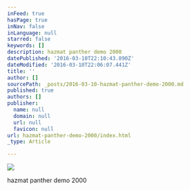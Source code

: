 ```yaml
---
inFeed: true
hasPage: true
inNav: false
inLanguage: null
starred: false
keywords: []
description: hazmat panther demo 2000
datePublished: '2016-03-10T22:10:43.890Z'
dateModified: '2016-03-10T22:06:07.441Z'
title: ''
author: []
sourcePath: _posts/2016-03-10-hazmat-panther-demo-2000.md
published: true
authors: []
publisher:
  name: null
  domain: null
  url: null
  favicon: null
url: hazmat-panther-demo-2000/index.html
_type: Article

---
```

![](https://the-grid-user-content.s3-us-west-2.amazonaws.com/62c031e9-35d4-467d-ba7e-46db275d6851.jpg)

hazmat panther demo 2000